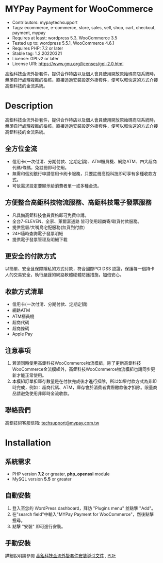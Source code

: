 ﻿# MYPay Payment for WooCommerce
* Contributors: mypaytechsupport
* Tags: ecommerce, e-commerce, store, sales, sell, shop, cart, checkout, payment, mypay
* Requires at least: wordpress 5.3, WooCommerce 3.5
* Tested up to: wordpress 5.5.1, WooCommerce 4.6.1
* Requires PHP: 7.2 or later
* Stable tag: 1.2.20220321
* License: GPLv2 or later
* License URI: https://www.gnu.org/licenses/gpl-2.0.html

高鉅科技金流外掛套件，提供合作特店以及個人會員使用開放原始碼商店系統時，無須自行處理複雜的檢核，直接透過安裝設定外掛套件，便可以較快速的方式介接高鉅科技的金流系統。

# Description

高鉅科技金流外掛套件，提供合作特店以及個人會員使用開放原始碼商店系統時，無須自行處理複雜的檢核，直接透過安裝設定外掛套件，便可以較快速的方式介接高鉅科技的金流系統。

## 全方位金流
* 信用卡(一次付清、分期付款、定期定額)、ATM櫃員機、網路ATM、四大超商代碼/條碼，免註冊即可使用。
* 無需和個別銀行申請信用卡刷卡服務，只要註冊高鉅科技即可享有多種收款方式。
* 可依需求設定要顯示給消費者單一或多種金流。

## 方便整合高鉅科技物流服務、高鉅科技電子發票服務
* 凡具備高鉅科技會員資格即可免費申請。
* 全台7-ELEVEN、全家、萊爾富通路 皆可使用超商寄/取貨付款服務。
* 提供黑貓/大嘴鳥宅配服務(無貨到付款)
* 24H隨時查詢電子發票明細
* 提供電子發票管理及明細下載

## 更安全的付款方式
以簡單、安全且保障隱私的方式付款，符合國際PCI DSS 認證，保護每一個持卡人的交易安全，執行嚴謹的網路軟體硬體防護措施，加倍安心。

## 收款方式清單
* 信用卡(一次付清、分期付款、定期定額)
* 網路ATM
* ATM櫃員機
* 超商代碼
* 超商條碼
* Apple Pay

## 注意事項
1. 若須同時使用高鉅科技WooCommerce物流模組，除了更新高鉅科技WooCommerce金流模組外，高鉅科技WooCommerce物流模組也請同步更新才能正常使用。
1. 本模組訂單扣庫存數量是在付款完成後才進行扣除，所以如果付款方式為非即時完成，例如：超商代碼、ATM，庫存會於消費者實際繳款後才扣除。限量商品請避免使用非即時金流收款。

## 聯絡我們
  高鉅技術客服信箱: techsupport@mypay.com.tw


# Installation

## 系統需求

* PHP version **7.2** or greater, **php_openssl** module
* MySQL version **5.5** or greater

## 自動安裝
1. 登入至您的 WordPress dashboard，拜訪 "Plugins menu" 並點擊 "Add"。
2. 在"search field"中輸入"MYPay Payment for WooCommerce"，然後點擊搜尋。
3. 點擊 "安裝" 即可進行安裝。

## 手動安裝
詳細說明請參閱 [高鉅科技金流外掛套件安裝導引文件](https://github.com/jyyan/woocommerce-mypay-payment/blob/master/DOC/mypay-woocommerce-payment-gateway-install.md) , [PDF](https://github.com/jyyan/woocommerce-mypay-payment/blob/master/DOC/mypay-woocommerce-payment-gateway-install.pdf)
